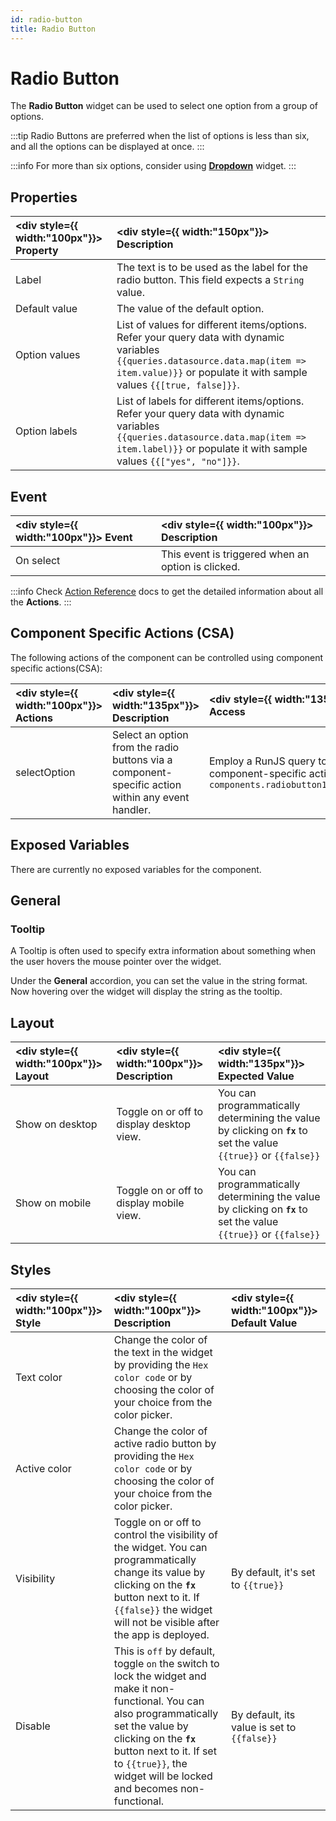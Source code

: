 ```yaml
---
id: radio-button
title: Radio Button
---
```

# Radio Button

The **Radio Button** widget can be used to select one option from a group of options.

:::tip
Radio Buttons are preferred when the list of options is less than six, and all the options can be displayed at once.
:::

:::info
For more than six options, consider using **[Dropdown](/docs/widgets/dropdown)** widget.
:::

## Properties

| <div style={{ width:"100px"}}> Property </div> | <div style={{ width:"150px"}}> Description </div> | 
|:------------ |:-------------|
| Label | The text is to be used as the label for the radio button. This field expects a `String` value. |
| Default value | The value of the default option. |
| Option values | List of values for different items/options. Refer your query data with dynamic variables `{{queries.datasource.data.map(item => item.value)}}` or populate it with sample values `{{[true, false]}}`. |
| Option labels | List of labels for different items/options. Refer your query data with dynamic variables `{{queries.datasource.data.map(item => item.label)}}` or populate it with sample values `{{["yes", "no"]}}`. |

## Event

| <div style={{ width:"100px"}}> Event </div> | <div style={{ width:"100px"}}> Description </div> |
|:------------------|:---------------------|
| On select | This event is triggered when an option is clicked. |

:::info
Check [Action Reference](/docs/category/actions-reference) docs to get the detailed information about all the **Actions**.
:::

## Component Specific Actions (CSA)

The following actions of the component can be controlled using component specific actions(CSA):

| <div style={{ width:"100px"}}> Actions  </div> |<div style={{ width:"135px"}}>  Description </div> | <div style={{ width:"135px"}}> How To Access </div>
|:----------- |:----------- |:------- |
| selectOption | Select an option from the radio buttons via a component-specific action within any event handler. | Employ a RunJS query to execute component-specific actions such as: `await components.radiobutton1.selectOption('one')` |

## Exposed Variables

There are currently no exposed variables for the component.

## General
### Tooltip

A Tooltip is often used to specify extra information about something when the user hovers the mouse pointer over the widget.

Under the <b>General</b> accordion, you can set the value in the string format. Now hovering over the widget will display the string as the tooltip.

## Layout

| <div style={{ width:"100px"}}> Layout </div> | <div style={{ width:"100px"}}> Description </div> | <div style={{ width:"135px"}}> Expected Value </div> |
|:--------------- |:----------------------------------------- | :------------------------------------------------------------------------------------------------------------- |
| Show on desktop | Toggle on or off to display desktop view. | You can programmatically determining the value by clicking on **`fx`** to set the value `{{true}}` or `{{false}}` |
| Show on mobile  | Toggle on or off to display mobile view.  | You can programmatically determining the value by clicking on **`fx`** to set the value `{{true}}` or `{{false}}` |

## Styles

| <div style={{ width:"100px"}}> Style </div> | <div style={{ width:"100px"}}>  Description </div> | <div style={{ width:"100px"}}> Default Value </div> |
|:------------ |:-------------|:--------- |
| Text color | Change the color of the text in the widget by providing the `Hex color code` or by choosing the color of your choice from the color picker. |  |
| Active color | Change the color of active radio button by providing the `Hex color code` or by choosing the color of your choice from the color picker. |  |
| Visibility | Toggle on or off to control the visibility of the widget. You can programmatically change its value by clicking on the **`fx`** button next to it. If `{{false}}` the widget will not be visible after the app is deployed. | By default, it's set to `{{true}}` |
| Disable | This is `off` by default, toggle `on` the switch to lock the widget and make it non-functional. You can also programmatically set the value by clicking on the **`fx`** button next to it. If set to `{{true}}`, the widget will be locked and becomes non-functional. | By default, its value is set to `{{false}}` |

